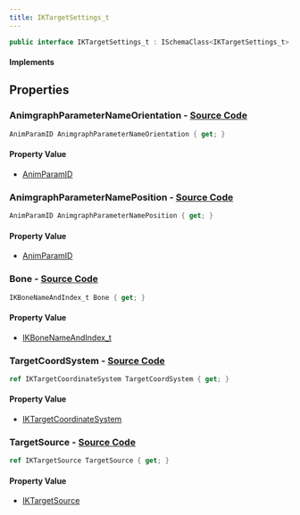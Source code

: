 ```yaml
---
title: IKTargetSettings_t
---
```


```csharp
public interface IKTargetSettings_t : ISchemaClass<IKTargetSettings_t>, ISchemaField, ISchemaClass, INativeHandle
```

#### Implements

## Properties

### **AnimgraphParameterNameOrientation** - [Source Code](https://github.com/swiftly-solution/swiftlys2/blob/main/managed/src/SwiftlyS2.Generated/Schemas/Interfaces/IKTargetSettings_t.cs#L22)

```csharp
AnimParamID AnimgraphParameterNameOrientation { get; }
```

#### Property Value

- [AnimParamID](/docs/api/shared/schemadefinitions/animparamid)

### **AnimgraphParameterNamePosition** - [Source Code](https://github.com/swiftly-solution/swiftlys2/blob/main/managed/src/SwiftlyS2.Generated/Schemas/Interfaces/IKTargetSettings_t.cs#L20)

```csharp
AnimParamID AnimgraphParameterNamePosition { get; }
```

#### Property Value

- [AnimParamID](/docs/api/shared/schemadefinitions/animparamid)

### **Bone** - [Source Code](https://github.com/swiftly-solution/swiftlys2/blob/main/managed/src/SwiftlyS2.Generated/Schemas/Interfaces/IKTargetSettings_t.cs#L18)

```csharp
IKBoneNameAndIndex_t Bone { get; }
```

#### Property Value

- [IKBoneNameAndIndex_t](/docs/api/shared/schemadefinitions/ikbonenameandindex_t)

### **TargetCoordSystem** - [Source Code](https://github.com/swiftly-solution/swiftlys2/blob/main/managed/src/SwiftlyS2.Generated/Schemas/Interfaces/IKTargetSettings_t.cs#L24)

```csharp
ref IKTargetCoordinateSystem TargetCoordSystem { get; }
```

#### Property Value

- [IKTargetCoordinateSystem](/docs/api/shared/schemadefinitions/iktargetcoordinatesystem)

### **TargetSource** - [Source Code](https://github.com/swiftly-solution/swiftlys2/blob/main/managed/src/SwiftlyS2.Generated/Schemas/Interfaces/IKTargetSettings_t.cs#L16)

```csharp
ref IKTargetSource TargetSource { get; }
```

#### Property Value

- [IKTargetSource](/docs/api/shared/schemadefinitions/iktargetsource)

